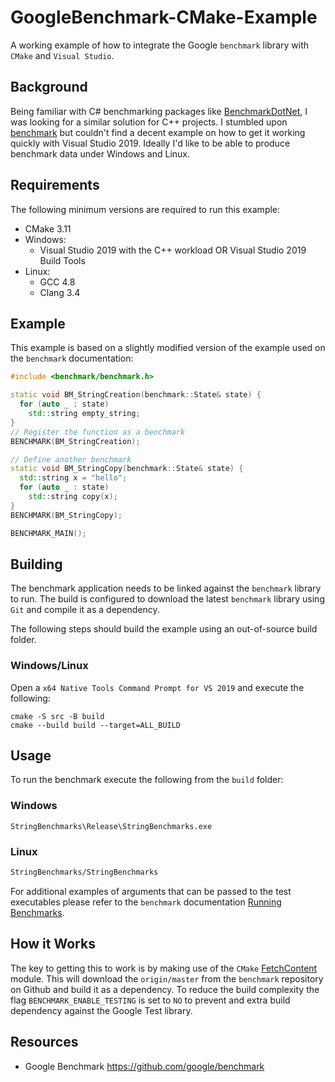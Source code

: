 # GoogleBenchmark-CMake-Example

A working example of how to integrate the Google `benchmark` library with 
`CMake` and `Visual Studio`.

## Background

Being familiar with C# benchmarking packages like 
[BenchmarkDotNet](https://github.com/dotnet/BenchmarkDotNet), I was looking for
a similar solution for C++ projects. I stumbled upon 
[benchmark](https://github.com/google/benchmark) but couldn't find a decent 
example on how to get it working quickly with Visual Studio 2019. Ideally I'd 
like to be able to produce benchmark data under Windows and Linux.

## Requirements

The following minimum versions are required to run this example:

* CMake 3.11
* Windows:
  * Visual Studio 2019 with the C++ workload 
      OR
    Visual Studio 2019 Build Tools
* Linux:
  * GCC 4.8
  * Clang 3.4

## Example

This example is based on a slightly modified version of the example used on the
`benchmark` documentation:

```c++
#include <benchmark/benchmark.h>

static void BM_StringCreation(benchmark::State& state) {
  for (auto _ : state)
    std::string empty_string;
}
// Register the function as a benchmark
BENCHMARK(BM_StringCreation);

// Define another benchmark
static void BM_StringCopy(benchmark::State& state) {
  std::string x = "hello";
  for (auto _ : state)
    std::string copy(x);
}
BENCHMARK(BM_StringCopy);

BENCHMARK_MAIN();
```

## Building

The benchmark application needs to be linked against the `benchmark` library to
run. The build is configured to download the latest `benchmark` library using 
`Git` and compile it as a dependency.

The following steps should build the example using an out-of-source build 
folder.

### Windows/Linux

Open a `x64 Native Tools Command Prompt for VS 2019` and execute the following:

```command line
cmake -S src -B build
cmake --build build --target=ALL_BUILD
```
## Usage

To run the benchmark execute the following from the `build` folder:

### Windows
```batch
StringBenchmarks\Release\StringBenchmarks.exe
```

### Linux
```bash
StringBenchmarks/StringBenchmarks
```

For additional examples of arguments that can be passed to the test executables
please refer to the `benchmark` documentation
[Running Benchmarks](https://github.com/google/benchmark#running-benchmarks).

## How it Works

The key to getting this to work is by making use of the `CMake` 
[FetchContent](https://cliutils.gitlab.io/modern-cmake/chapters/projects/fetch.html)
module. This will download the `origin/master` from the `benchmark` repository
on Github and build it as a dependency. To reduce the build complexity the flag
`BENCHMARK_ENABLE_TESTING` is set to `NO` to prevent and extra build dependency
against the Google Test library.

## Resources

* Google Benchmark https://github.com/google/benchmark
